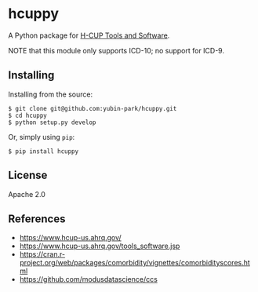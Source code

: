 # hcuppy 

A Python package for [H-CUP Tools and Software](https://www.hcup-us.ahrq.gov/tools_software.jsp).

NOTE that this module only supports ICD-10; no support for ICD-9.

## Installing

Installing from the source:
```
$ git clone git@github.com:yubin-park/hcuppy.git
$ cd hcuppy
$ python setup.py develop
```

Or, simply using `pip`:
```
$ pip install hcuppy
```

## License
Apache 2.0

## References
- https://www.hcup-us.ahrq.gov/
- https://www.hcup-us.ahrq.gov/tools_software.jsp
- https://cran.r-project.org/web/packages/comorbidity/vignettes/comorbidityscores.html
- https://github.com/modusdatascience/ccs






